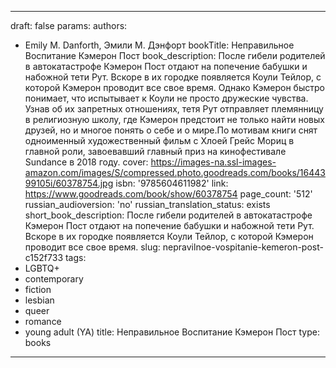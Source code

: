 ---
draft: false
params:
  authors:
  - Emily M. Danforth, Эмили М. Дэнфорт
  bookTitle: Неправильное Воспитание Кэмерон Пост
  book_description: После гибели родителей в автокатастрофе Кэмерон Пост отдают на
    попечение бабушки и набожной тети Рут. Вскоре в их городке появляется Коули Тейлор,
    с которой Кэмерон проводит все свое время. Однако Кэмерон быстро понимает, что
    испытывает к Коули не просто дружеские чувства. Узнав об их запретных отношениях,
    тетя Рут отправляет племянницу в религиозную школу, где Кэмерон предстоит не только
    найти новых друзей, но и многое понять о себе и о мире.По мотивам книги снят одноименный
    художественный фильм с Хлоей Грейс Мориц в главной роли, завоевавший главный приз
    на кинофестивале Sundance в 2018 году.
  cover: https://images-na.ssl-images-amazon.com/images/S/compressed.photo.goodreads.com/books/1644399105i/60378754.jpg
  isbn: '9785604611982'
  link: https://www.goodreads.com/book/show/60378754
  page_count: '512'
  russian_audioversion: 'no'
  russian_translation_status: exists
  short_book_description: После гибели родителей в автокатастрофе Кэмерон Пост отдают
    на попечение бабушки и набожной тети Рут. Вскоре в их городке появляется Коули
    Тейлор, с которой Кэмерон проводит все свое время.
  slug: nepravilnoe-vospitanie-kemeron-post-c152f733
  tags:
  - LGBTQ+
  - contemporary
  - fiction
  - lesbian
  - queer
  - romance
  - young adult (YA)
title: Неправильное Воспитание Кэмерон Пост
type: books
------
